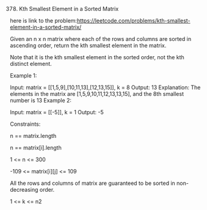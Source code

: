 378. Kth Smallest Element in a Sorted Matrix

here is link to the problem:https://leetcode.com/problems/kth-smallest-element-in-a-sorted-matrix/


Given an n x n matrix where each of the rows and columns are sorted in ascending order, return the kth smallest element in the matrix.

Note that it is the kth smallest element in the sorted order, not the kth distinct element.

 

Example 1:

Input: matrix = [[1,5,9],[10,11,13],[12,13,15]], k = 8
Output: 13
Explanation: The elements in the matrix are [1,5,9,10,11,12,13,13,15], and the 8th smallest number is 13
Example 2:

Input: matrix = [[-5]], k = 1
Output: -5
 

Constraints:

n == matrix.length


n == matrix[i].length

1 <= n <= 300

-109 <= matrix[i][j] <= 109

All the rows and columns of matrix are guaranteed to be sorted in non-decreasing order.

1 <= k <= n2
